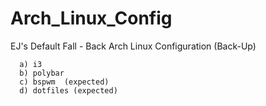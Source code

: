 # Arch_Linux_Config

EJ's Default Fall - Back Arch Linux Configuration (Back-Up)

```
  a) i3
  b) polybar
  c) bspwm  (expected)
  d) dotfiles (expected)
```
